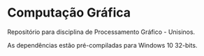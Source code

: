 # Computação Gráfica
Repositório para disciplina de Processamento Gráfico - Unisinos.

As dependências estão pré-compiladas para Windows 10 32-bits.

